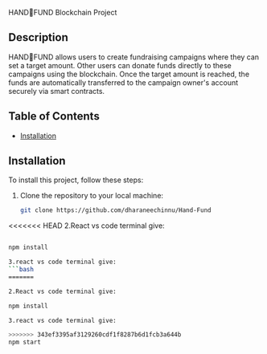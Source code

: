 HAND🤝FUND Blockchain Project

## Description
HAND🤝FUND allows users to create fundraising campaigns where they can set a target amount. Other users can donate funds directly to these campaigns using the blockchain. Once the target amount is reached, the funds are automatically transferred to the campaign owner's account securely via smart contracts.

## Table of Contents
- [Installation](#installation)


## Installation
To install this project, follow these steps:

1. Clone the repository to your local machine:
   ```bash
   git clone https://github.com/dharaneechinnu/Hand-Fund
<<<<<<< HEAD
2.React vs code terminal give:
   ```bash
   
   npm install

3.react vs code terminal give:
```bash
=======
   
2.React vs code terminal give: 

   npm install

3.react vs code terminal give:

>>>>>>> 343ef3395af3129260cdf1f8287b6d1fcb3a644b
   npm start

